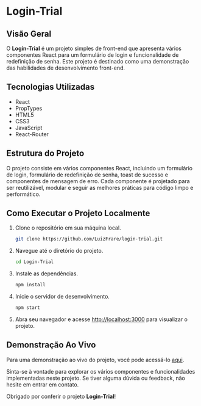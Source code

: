 # Login-Trial

## Visão Geral
O **Login-Trial** é um projeto simples de front-end que apresenta vários componentes React para um formulário de login e funcionalidade de redefinição de senha. Este projeto é destinado como uma demonstração das habilidades de desenvolvimento front-end.

## Tecnologias Utilizadas
- React
- PropTypes
- HTML5
- CSS3
- JavaScript
- React-Router

## Estrutura do Projeto
O projeto consiste em vários componentes React, incluindo um formulário de login, formulário de redefinição de senha, toast de sucesso e componentes de mensagem de erro. Cada componente é projetado para ser reutilizável, modular e seguir as melhores práticas para código limpo e performático.

## Como Executar o Projeto Localmente
1. Clone o repositório em sua máquina local.
    ```bash
    git clone https://github.com/LuizFrare/login-trial.git
    ```
2. Navegue até o diretório do projeto.
    ```bash
    cd Login-Trial
    ```
3. Instale as dependências.
    ```bash
    npm install
    ```
4. Inicie o servidor de desenvolvimento.
    ```bash
    npm start
    ```
5. Abra seu navegador e acesse [http://localhost:3000](http://localhost:3000) para visualizar o projeto.

## Demonstração Ao Vivo
Para uma demonstração ao vivo do projeto, você pode acessá-lo [aqui](https://login-trial-omega.vercel.app/).

Sinta-se à vontade para explorar os vários componentes e funcionalidades implementadas neste projeto. Se tiver alguma dúvida ou feedback, não hesite em entrar em contato.

Obrigado por conferir o projeto **Login-Trial**!
